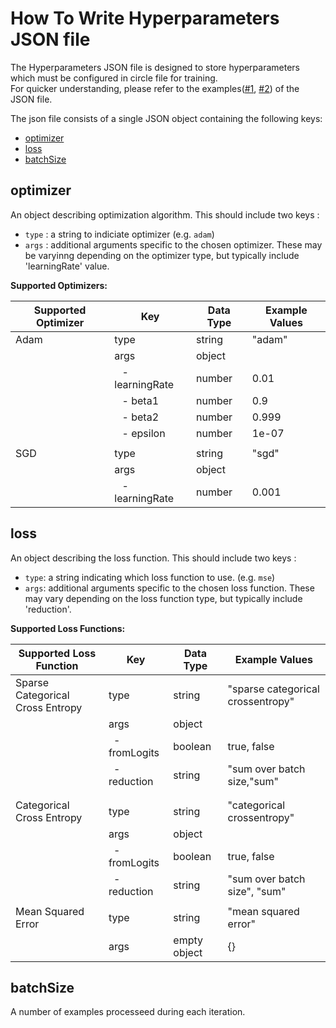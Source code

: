 # How To Write Hyperparameters JSON file

The Hyperparameters JSON file is designed to store hyperparameters which must be configured in circle file for training. <br/>
For quicker understanding, please refer to the examples([#1](./example/train_tparam.json), [#2](./example/tparam_sgd_scce.json)) of the JSON file. 
<br/>

The json file consists of a single JSON object containing the following keys: 
- [optimizer](#optimizer)
- [loss](#loss)
- [batchSize](#batchsize)

## optimizer

An object describing optimization algorithm. This should include two keys : 

* `type` : a string to indiciate optimizer (e.g. `adam`) 
* `args` : additional arguments specific to the chosen optimizer. These may be varyinng depending on the optimizer type, but typically include 'learningRate' value. 

**Supported Optimizers:**

  | Supported Optimizer | Key                    |Data Type     | Example Values |
  |---------------------|-----------------       |--------      |----------------|
  | Adam                | type                   |string        | "adam"         |
  |                     | args                   |object        |                |
  |                     | &ensp; \- learningRate |number        | 0.01           |
  |                     | &ensp; \- beta1        |number        | 0.9            |
  |                     | &ensp; \- beta2        |number        | 0.999          |
  |                     | &ensp; \- epsilon      |number        | 1e-07          |
  |                                                                              |
  | SGD                 | type                   |string        | "sgd"          |
  |                     | args                   |object        |                |
  |                     | &ensp; \- learningRate |number        | 0.001          |


## loss

An object describing the loss function. This should include two keys :

* `type`: a string indicating which loss function to use. (e.g. `mse`)
* `args`: additional arguments specific to the chosen loss function. These may vary depending on the loss function type, but typically include 'reduction'. 

**Supported Loss Functions:**

  | Supported Loss Function           | Key                   |Data Type | Example Values                     |
  |-----------------------------------|---------------------- |----------|----------------                    |
  | Sparse Categorical Cross Entropy  | type                  |string    | "sparse categorical crossentropy"  |
  |                                   | args                  |object    |                                    |
  |                                   | &ensp;\- fromLogits   |boolean   | true, false                        |
  |                                   | &ensp;\- reduction    |string    | "sum over batch size,"sum"         |
  |                                                                                                           |
  |                                                                                                           |
  | Categorical Cross Entropy         | type                  |string    | "categorical crossentropy"         |
  |                                   | args                  |object    |                                    |
  |                                   | &ensp;\- fromLogits   |boolean   | true, false                        |
  |                                   | &ensp;\- reduction    |string    | "sum over batch size", "sum"       |
  |                                                                                                           |
  | Mean Squared Error                | type                  |string    | "mean squared error"               |
  |                                   | args                  |empty object | {}                              |

## batchSize

A number of examples processeed during each iteration.
